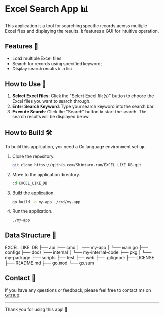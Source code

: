 # Excel Search App 📊

This application is a tool for searching specific records across multiple Excel files and displaying the results. It features a GUI for intuitive operation.

## Features 🚀

- Load multiple Excel files
- Search for records using specified keywords
- Display search results in a list

## How to Use 📝

1. **Select Excel Files**: Click the "Select Excel file(s)" button to choose the Excel files you want to search through.
2. **Enter Search Keyword**: Type your search keyword into the search bar.
3. **Execute Search**: Click the "Search" button to start the search. The search results will be displayed below.

## How to Build 🛠️

To build this application, you need a Go language environment set up.

1. Clone the repository.
   ```sh
   git clone https://github.com/Shintaro-run/EXCEL_LIKE_DB.git
   ```
2. Move to the application directory.
   ```sh
   cd EXCEL_LIKE_DB
    ```
3. Build the application.
   ```sh
   go build -o my-app ./cmd/my-app
   ```
4. Run the application.
   ```sh
   ./my-app
   ```

## Data Structure 📖

EXCEL_LIKE_DB
├── api
├── cmd
│   └── my-app
│       └── main.go
├── configs
├── docs
├── internal
│   └── my-internal-code
├── pkg
│   └── my-package
├── scripts
├── test
├── web
├── .gitignore
├── LICENSE
├── README.md
├── go.mod
└── go.sum



## Contact 📩

If you have any questions or feedback, please feel free to contact me on [GitHub](https://github.com/Shintaro-run).



---
Thank you for using this app! 🌟


